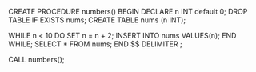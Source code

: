 CREATE PROCEDURE numbers() BEGIN DECLARE n INT default 0; DROP TABLE IF EXISTS nums; CREATE TABLE nums (n INT);

WHILE n < 10 DO
SET n = n + 2;
INSERT INTO nums VALUES(n);
END WHILE;
SELECT * FROM nums; END $$ DELIMITER ;

CALL numbers();